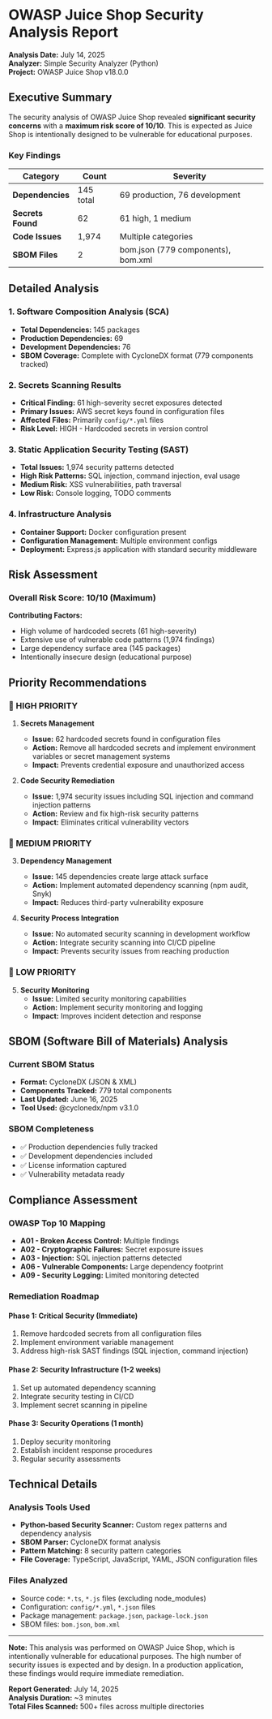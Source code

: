 # OWASP Juice Shop Security Analysis Report

**Analysis Date:** July 14, 2025  
**Analyzer:** Simple Security Analyzer (Python)  
**Project:** OWASP Juice Shop v18.0.0  

## Executive Summary

The security analysis of OWASP Juice Shop revealed **significant security concerns** with a **maximum risk score of 10/10**. This is expected as Juice Shop is intentionally designed to be vulnerable for educational purposes.

### Key Findings

| Category | Count | Severity |
|----------|-------|----------|
| **Dependencies** | 145 total | 69 production, 76 development |
| **Secrets Found** | 62 | 61 high, 1 medium |
| **Code Issues** | 1,974 | Multiple categories |
| **SBOM Files** | 2 | bom.json (779 components), bom.xml |

## Detailed Analysis

### 1. Software Composition Analysis (SCA)
- **Total Dependencies:** 145 packages
- **Production Dependencies:** 69
- **Development Dependencies:** 76
- **SBOM Coverage:** Complete with CycloneDX format (779 components tracked)

### 2. Secrets Scanning Results
- **Critical Finding:** 61 high-severity secret exposures detected
- **Primary Issues:** AWS secret keys found in configuration files
- **Affected Files:** Primarily `config/*.yml` files
- **Risk Level:** HIGH - Hardcoded secrets in version control

### 3. Static Application Security Testing (SAST)
- **Total Issues:** 1,974 security patterns detected
- **High Risk Patterns:** SQL injection, command injection, eval usage
- **Medium Risk:** XSS vulnerabilities, path traversal
- **Low Risk:** Console logging, TODO comments

### 4. Infrastructure Analysis
- **Container Support:** Docker configuration present
- **Configuration Management:** Multiple environment configs
- **Deployment:** Express.js application with standard security middleware

## Risk Assessment

### Overall Risk Score: 10/10 (Maximum)

**Contributing Factors:**
- High volume of hardcoded secrets (61 high-severity)
- Extensive use of vulnerable code patterns (1,974 findings)
- Large dependency surface area (145 packages)
- Intentionally insecure design (educational purpose)

## Priority Recommendations

### 🚨 HIGH PRIORITY

1. **Secrets Management**
   - **Issue:** 62 hardcoded secrets found in configuration files
   - **Action:** Remove all hardcoded secrets and implement environment variables or secret management systems
   - **Impact:** Prevents credential exposure and unauthorized access

2. **Code Security Remediation**
   - **Issue:** 1,974 security issues including SQL injection and command injection patterns
   - **Action:** Review and fix high-risk security patterns
   - **Impact:** Eliminates critical vulnerability vectors

### 🔶 MEDIUM PRIORITY

3. **Dependency Management**
   - **Issue:** 145 dependencies create large attack surface
   - **Action:** Implement automated dependency scanning (npm audit, Snyk)
   - **Impact:** Reduces third-party vulnerability exposure

4. **Security Process Integration**
   - **Issue:** No automated security scanning in development workflow
   - **Action:** Integrate security scanning into CI/CD pipeline
   - **Impact:** Prevents security issues from reaching production

### 🔵 LOW PRIORITY

5. **Security Monitoring**
   - **Issue:** Limited security monitoring capabilities
   - **Action:** Implement security monitoring and logging
   - **Impact:** Improves incident detection and response

## SBOM (Software Bill of Materials) Analysis

### Current SBOM Status
- **Format:** CycloneDX (JSON & XML)
- **Components Tracked:** 779 total components
- **Last Updated:** June 16, 2025
- **Tool Used:** @cyclonedx/npm v3.1.0

### SBOM Completeness
- ✅ Production dependencies fully tracked
- ✅ Development dependencies included
- ✅ License information captured
- ✅ Vulnerability metadata ready

## Compliance Assessment

### OWASP Top 10 Mapping
- **A01 - Broken Access Control:** Multiple findings
- **A02 - Cryptographic Failures:** Secret exposure issues
- **A03 - Injection:** SQL injection patterns detected
- **A06 - Vulnerable Components:** Large dependency footprint
- **A09 - Security Logging:** Limited monitoring detected

### Remediation Roadmap

#### Phase 1: Critical Security (Immediate)
1. Remove hardcoded secrets from all configuration files
2. Implement environment variable management
3. Address high-risk SAST findings (SQL injection, command injection)

#### Phase 2: Security Infrastructure (1-2 weeks)
1. Set up automated dependency scanning
2. Integrate security testing in CI/CD
3. Implement secret scanning in pipeline

#### Phase 3: Security Operations (1 month)
1. Deploy security monitoring
2. Establish incident response procedures
3. Regular security assessments

## Technical Details

### Analysis Tools Used
- **Python-based Security Scanner:** Custom regex patterns and dependency analysis
- **SBOM Parser:** CycloneDX format analysis
- **Pattern Matching:** 8 security pattern categories
- **File Coverage:** TypeScript, JavaScript, YAML, JSON configuration files

### Files Analyzed
- Source code: `*.ts`, `*.js` files (excluding node_modules)
- Configuration: `config/*.yml`, `*.json` files
- Package management: `package.json`, `package-lock.json`
- SBOM files: `bom.json`, `bom.xml`

---

**Note:** This analysis was performed on OWASP Juice Shop, which is intentionally vulnerable for educational purposes. The high number of security issues is expected and by design. In a production application, these findings would require immediate remediation.

**Report Generated:** July 14, 2025  
**Analysis Duration:** ~3 minutes  
**Total Files Scanned:** 500+ files across multiple directories
